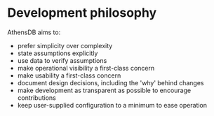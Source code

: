 # Development philosophy

AthensDB aims to:

- prefer simplicity over complexity
- state assumptions explicitly
- use data to verify assumptions
- make operational visibility a first-class concern
- make usability a first-class concern
- document design decisions, including the 'why' behind changes
- make development as transparent as possible to encourage contributions
- keep user-supplied configuration to a minimum to ease operation
